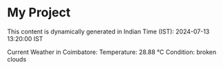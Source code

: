 # My Project

This content is dynamically generated in Indian Time (IST): 2024-07-13 13:20:00 IST


Current Weather in Coimbatore:
Temperature: 28.88 °C
Condition: broken clouds
